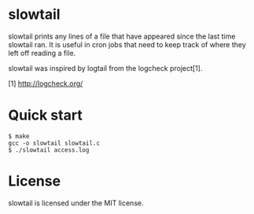 slowtail
========

slowtail prints any lines of a file that have appeared since the last
time slowtail ran. It is useful in cron jobs that need to keep track
of where they left off reading a file.

slowtail was inspired by logtail from the logcheck project[1].

[1] http://logcheck.org/

Quick start
===========

	$ make
	gcc -o slowtail slowtail.c
	$ ./slowtail access.log

License
=======

slowtail is licensed under the MIT license.
